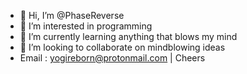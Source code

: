 - 👋 Hi, I’m @PhaseReverse
- 👀 I’m interested in programming
- 🌱 I’m currently learning anything that blows my mind
- 💞️ I’m looking to collaborate on mindblowing ideas
- Email : yogireborn@protonmail.com | Cheers

<!---
PhaseReverse/PhaseReverse is a ✨ special ✨ repository because its `README.md` (this file) appears on your GitHub profile.
You can click the Preview link to take a look at your changes.
--->
